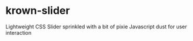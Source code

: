 # krown-slider
Lightweight CSS Slider sprinkled with a bit of pixie Javascript dust for user interaction
